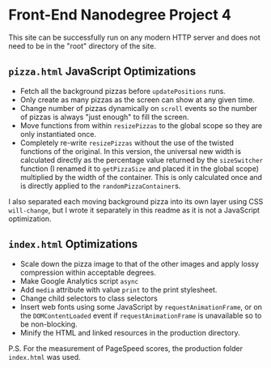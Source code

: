 # Front-End Nanodegree Project 4

This site can be successfully run on any modern HTTP server and does not need to be in the "root" directory of the site.

## `pizza.html` JavaScript Optimizations

* Fetch all the background pizzas before `updatePositions` runs.
* Only create as many pizzas as the screen can show at any given time.
* Change number of pizzas dynamically on `scroll` events so the number of pizzas is always "just enough" to fill the screen.
* Move functions from within `resizePizzas` to the global scope so they are only instantiated once.
* Completely re-write `resizePizzas` without the use of the twisted functions of the original. In this version, the universal new width is calculated directly as the percentage value returned by the `sizeSwitcher` function (I renamed it to `getPizzaSize` and placed it in the global scope) multiplied by the width of the container. This is only calculated once and is directly applied to the `randomPizzaContainer`s.

I also separated each moving background pizza into its own layer using CSS `will-change`, but I wrote it separately in this readme as it is not a JavaScript optimization.

## `index.html` Optimizations

* Scale down the pizza image to that of the other images and apply lossy compression within acceptable degrees.
* Make Google Analytics script `async`
* Add `media` attribute with value `print` to the print stylesheet.
* Change child selectors to class selectors
* Insert web fonts using some JavaScript by `requestAnimationFrame`, or on the `DOMContentLoaded` event if `requestAnimationFrame` is unavailable so to be non-blocking.
* Minify the HTML and linked resources in the production directory.

P.S. For the measurement of PageSpeed scores, the production folder `index.html` was used.
